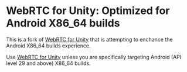 # WebRTC for Unity: Optimized for Android X86_64 builds

This is a fork of [WebRTC for
Unity](https://github.com/Unity-Technologies/com.unity.webrtc) that is
attempting to enchance the Android X86_64 builds experience.

Use [WebRTC for
Unity](https://github.com/Unity-Technologies/com.unity.webrtc) unless you are
specifically targeting Android (API level 29 and above) X86_64 builds.
